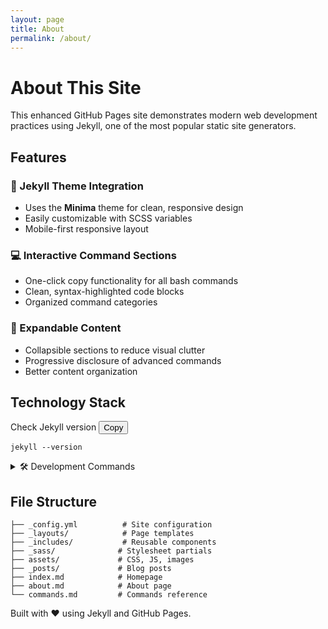 ```yaml
---
layout: page
title: About
permalink: /about/
---
```


# About This Site

This enhanced GitHub Pages site demonstrates modern web development practices using Jekyll, one of the most popular static site generators.

## Features

### 🎨 Jekyll Theme Integration
- Uses the **Minima** theme for clean, responsive design
- Easily customizable with SCSS variables
- Mobile-first responsive layout

### 💻 Interactive Command Sections
- One-click copy functionality for all bash commands
- Clean, syntax-highlighted code blocks
- Organized command categories

### 📁 Expandable Content
- Collapsible sections to reduce visual clutter
- Progressive disclosure of advanced commands
- Better content organization

## Technology Stack

<div class="bash-command">
  <div class="command-header">
    <span class="command-title">Check Jekyll version</span>
    <button class="copy-btn" onclick="copyCommand(this)" data-command="jekyll --version">Copy</button>
  </div>
  <pre><code class="language-bash">jekyll --version</code></pre>
</div>

<details class="expandable-section">
  <summary>🛠️ Development Commands</summary>
  
  <div class="bash-command">
    <div class="command-header">
      <span class="command-title">Serve site locally</span>
      <button class="copy-btn" onclick="copyCommand(this)" data-command="bundle exec jekyll serve">Copy</button>
    </div>
    <pre><code class="language-bash">bundle exec jekyll serve</code></pre>
  </div>

  <div class="bash-command">
    <div class="command-header">
      <span class="command-title">Build site for production</span>
      <button class="copy-btn" onclick="copyCommand(this)" data-command="bundle exec jekyll build">Copy</button>
    </div>
    <pre><code class="language-bash">bundle exec jekyll build</code></pre>
  </div>

  <div class="bash-command">
    <div class="command-header">
      <span class="command-title">Install dependencies</span>
      <button class="copy-btn" onclick="copyCommand(this)" data-command="bundle install">Copy</button>
    </div>
    <pre><code class="language-bash">bundle install</code></pre>
  </div>
</details>

## File Structure

```
├── _config.yml          # Site configuration
├── _layouts/            # Page templates
├── _includes/           # Reusable components
├── _sass/              # Stylesheet partials
├── assets/             # CSS, JS, images
├── _posts/             # Blog posts
├── index.md            # Homepage
├── about.md            # About page
└── commands.md         # Commands reference
```

Built with ❤️ using Jekyll and GitHub Pages.